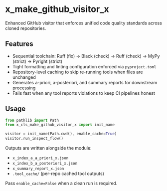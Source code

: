 # x_make_github_visitor_x

Enhanced GitHub visitor that enforces unified code quality standards across cloned repositories.

## Features

- Sequential toolchain: Ruff (fix) → Black (check) → Ruff (check) → MyPy (strict) → Pyright (strict)
- Tight formatting and linting configuration enforced via `pyproject.toml`
- Repository-level caching to skip re-running tools when files are unchanged
- Generates a-priori, a-posteriori, and summary reports for downstream processing
- Fails fast when any tool reports violations to keep CI pipelines honest

## Usage

```python
from pathlib import Path
from x_cls_make_github_visitor_x import init_name

visitor = init_name(Path.cwd(), enable_cache=True)
visitor.run_inspect_flow()
```

Outputs are written alongside the module:

- `x_index_a_a_priori_x.json`
- `x_index_b_a_posteriori_x.json`
- `x_summary_report_x.json`
- `.tool_cache/` (per-repo cached tool outputs)

Pass `enable_cache=False` when a clean run is required.
